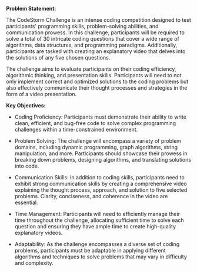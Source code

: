 **Problem Statement:**

The CodeStorm Challenge is an intense coding competition designed to test participants' programming skills, problem-solving abilities, and communication prowess. In this challenge, participants will be required to solve a total of 30 intricate coding questions that cover a wide range of algorithms, data structures, and programming paradigms. Additionally, participants are tasked with creating an explanatory video that delves into the solutions of any five chosen questions.

The challenge aims to evaluate participants on their coding efficiency, algorithmic thinking, and presentation skills. Participants will need to not only implement correct and optimized solutions to the coding problems but also effectively communicate their thought processes and strategies in the form of a video presentation.

**Key Objectives:**

* Coding Proficiency: Participants must demonstrate their ability to write clean, efficient, and bug-free code to solve complex programming challenges within a time-constrained environment.

* Problem Solving: The challenge will encompass a variety of problem domains, including dynamic programming, graph algorithms, string manipulation, and more. Participants should showcase their prowess in breaking down problems, designing algorithms, and translating solutions into code.

* Communication Skills: In addition to coding skills, participants need to exhibit strong communication skills by creating a comprehensive video explaining the thought process, approach, and solution to five selected problems. Clarity, conciseness, and coherence in the video are essential.

* Time Management: Participants will need to efficiently manage their time throughout the challenge, allocating sufficient time to solve each question and ensuring they have ample time to create high-quality explanatory videos.

* Adaptability: As the challenge encompasses a diverse set of coding problems, participants must be adaptable in applying different algorithms and techniques to solve problems that may vary in difficulty and complexity.



